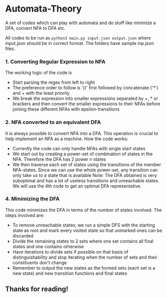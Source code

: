 # Automata-Theory
A set of codes which can play with automata and do stuff like minimize a DFA, convert NFA to DFA etc. 

All codes to be run as ```python3 main.py input.json output.json``` where input.json should be in correct format. The folders have sample inp.json files.

### 1. Converting Regular Expression to NFA
The working logic of the code is
- Start parsing the regex from left to right
- The preference order to follow is '()' first followed by concatenate ('*') and + with the least priority
- We break the expression into smaller expressions separated by +, * or brackers and then convert the smaller expressions to their NFAs before joining these different NFAs with epsilon-transitions

### 2. NFA converted to an equivalent DFA
It is always possible to convert NFA into a DFA. This operation is crucial to help implement an NFA as a machine. How the code works:
- Currently the code can only handle NFAs with single start states
- We start out by creating a power-set of combination of states in the NFA. Therefore the DFA has 2 power n states
- We then traverse each set of states using the transitions of the member NFA-states. Since we can use the whole power-set, any transition can only take us to a state that is available
Note: The DFA obtained is very suboptimal and has a lot of useless transitions and unreachable states. We will use the 4th code to get an optimal DFA representative.

### 4. Minimizing the DFA
This code minimizes the DFA in terms of the number of states involved. The steps involved are:
- To remove unreachable states, we run a simple DFS with the starting state as root and mark every visited state so that unmarked ones can be discarded
- Divide the remaining states to 2 sets where one set contains all final states and one contains otherwise
- Have iterations to divide sets if possible on that basis of distinguishability and stop iterating when the number of sets and their constituents don't change
- Remember to output the new states as the formed sets (each set is a new state) and new transition functions and final states

## Thanks for reading! 
